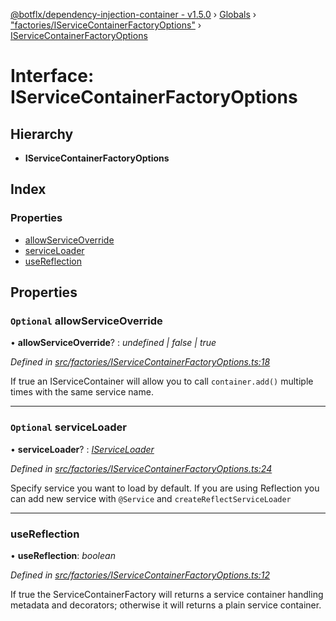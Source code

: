 [@botflx/dependency-injection-container - v1.5.0](../README.md) › [Globals](../globals.md) › ["factories/IServiceContainerFactoryOptions"](../modules/_factories_iservicecontainerfactoryoptions_.md) › [IServiceContainerFactoryOptions](_factories_iservicecontainerfactoryoptions_.iservicecontainerfactoryoptions.md)

# Interface: IServiceContainerFactoryOptions

## Hierarchy

* **IServiceContainerFactoryOptions**

## Index

### Properties

* [allowServiceOverride](_factories_iservicecontainerfactoryoptions_.iservicecontainerfactoryoptions.md#optional-allowserviceoverride)
* [serviceLoader](_factories_iservicecontainerfactoryoptions_.iservicecontainerfactoryoptions.md#optional-serviceloader)
* [useReflection](_factories_iservicecontainerfactoryoptions_.iservicecontainerfactoryoptions.md#usereflection)

## Properties

### `Optional` allowServiceOverride

• **allowServiceOverride**? : *undefined | false | true*

*Defined in [src/factories/IServiceContainerFactoryOptions.ts:18](https://github.com/botflux/dependency-injection-container/blob/f4a99c3/src/factories/IServiceContainerFactoryOptions.ts#L18)*

If true an IServiceContainer will allow you to call
`container.add()` multiple times with the same service name.

___

### `Optional` serviceLoader

• **serviceLoader**? : *[IServiceLoader](_loaders_iserviceloader_.iserviceloader.md)*

*Defined in [src/factories/IServiceContainerFactoryOptions.ts:24](https://github.com/botflux/dependency-injection-container/blob/f4a99c3/src/factories/IServiceContainerFactoryOptions.ts#L24)*

Specify service you want to load by default.
If you are using Reflection you can add new service with `@Service` and `createReflectServiceLoader`

___

###  useReflection

• **useReflection**: *boolean*

*Defined in [src/factories/IServiceContainerFactoryOptions.ts:12](https://github.com/botflux/dependency-injection-container/blob/f4a99c3/src/factories/IServiceContainerFactoryOptions.ts#L12)*

If true the ServiceContainerFactory will returns a service container
handling metadata and decorators; otherwise it will returns a plain
service container.
